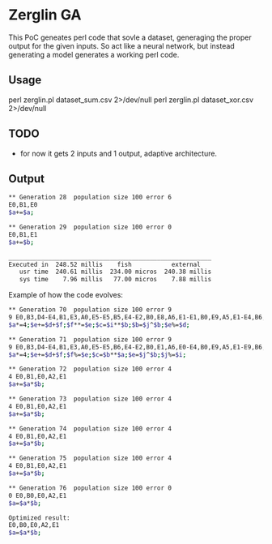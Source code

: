 # Zerglin GA


This PoC geneates perl code that sovle a dataset, generaging the proper output for the given inputs.
So act like a neural network, but instead generating a model generates a working perl code.


## Usage
perl zerglin.pl dataset_sum.csv 2>/dev/null
perl zerglin.pl dataset_xor.csv 2>/dev/null

## TODO
- for now it gets 2 inputs and 1 output, adaptive architecture.


## Output
```bash
** Generation 28  population size 100 error 6
E0,B1,E0
$a+=$a;

** Generation 29  population size 100 error 0
E0,B1,E1
$a+=$b;

________________________________________________________
Executed in  248.52 millis    fish           external 
   usr time  240.61 millis  234.00 micros  240.38 millis 
   sys time    7.96 millis   77.00 micros    7.88 millis 

```


Example of how the code evolves:
```bash
** Generation 70  population size 100 error 9
9 E0,B3,D4-E4,B1,E3,A0,E5-E5,B5,E4-E2,B0,E8,A6,E1-E1,B0,E9,A5,E1-E4,B6,E3
$a*=4;$e+=$d+$f;$f**=$e;$c=$i**$b;$b=$j^$b;$e%=$d;

** Generation 71  population size 100 error 9
9 E0,B3,D4-E4,B1,E3,A0,E5-E5,B6,E4-E2,B0,E1,A6,E0-E4,B0,E9,A5,E1-E9,B6,E8
$a*=4;$e+=$d+$f;$f%=$e;$c=$b**$a;$e=$j^$b;$j%=$i;

** Generation 72  population size 100 error 4
4 E0,B1,E0,A2,E1
$a+=$a*$b;

** Generation 73  population size 100 error 4
4 E0,B1,E0,A2,E1
$a+=$a*$b;

** Generation 74  population size 100 error 4
4 E0,B1,E0,A2,E1
$a+=$a*$b;

** Generation 75  population size 100 error 4
4 E0,B1,E0,A2,E1
$a+=$a*$b;

** Generation 76  population size 100 error 0
0 E0,B0,E0,A2,E1
$a=$a*$b;

Optimized result:
E0,B0,E0,A2,E1
$a=$a*$b;

```
